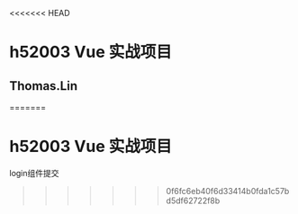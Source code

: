 <<<<<<< HEAD

# h52003 Vue 实战项目
## Thomas.Lin

=======
# h52003 Vue 实战项目
login组件提交
>>>>>>> 0f6fc6eb40f6d33414b0fda1c57bd5df62722f8b
